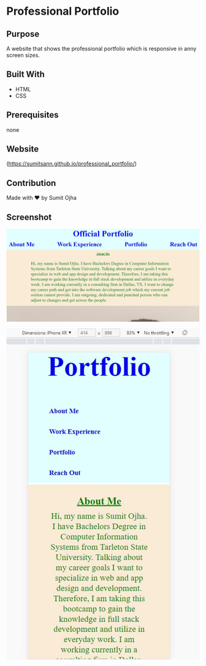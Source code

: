 # Professional Portfolio
## Purpose
A website that shows the professional portfolio which is responsive in anny screen sizes.

## Built With
* HTML
* CSS

## Prerequisites
none

## Website
(https://sumitsann.github.io/professional_portfolio/)

## Contribution
Made with ❤️ by Sumit Ojha

## Screenshot

![](assets/images/Screenshot-1.jpg)

![](assets/images/Screenshot-2.jpg)
